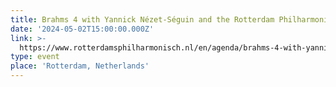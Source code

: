 ```yaml
---
title: Brahms 4 with Yannick Nézet-Séguin and the Rotterdam Philharmonic Orchestra
date: '2024-05-02T15:00:00.000Z'
link: >-
  https://www.rotterdamsphilharmonisch.nl/en/agenda/brahms-4-with-yannick-nezet-seguin
type: event
place: 'Rotterdam, Netherlands'
---
```


